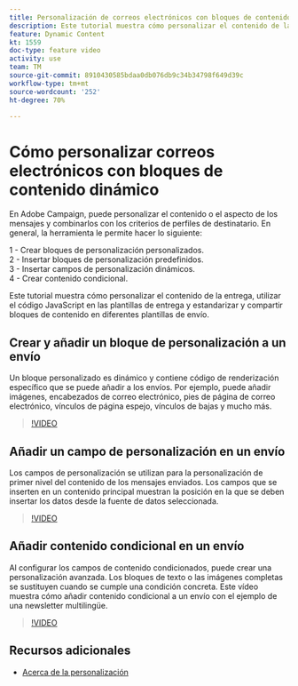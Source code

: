 ```yaml
---
title: Personalización de correos electrónicos con bloques de contenido dinámico
description: Este tutorial muestra cómo personalizar el contenido de la entrega, utilizar el código JavaScript en las plantillas de entrega y estandarizar y compartir bloques de contenido en diferentes plantillas de envío.
feature: Dynamic Content
kt: 1559
doc-type: feature video
activity: use
team: TM
source-git-commit: 8910430585bdaa0db076db9c34b34798f649d39c
workflow-type: tm+mt
source-wordcount: '252'
ht-degree: 70%

---
```



# Cómo personalizar correos electrónicos con bloques de contenido dinámico

En Adobe Campaign, puede personalizar el contenido o el aspecto de los mensajes y combinarlos con los criterios de perfiles de destinatario. En general, la herramienta le permite hacer lo siguiente:

1 - Crear bloques de personalización personalizados.\
2 - Insertar bloques de personalización predefinidos.\
3 - Insertar campos de personalización dinámicos.\
4 - Crear contenido condicional.

Este tutorial muestra cómo personalizar el contenido de la entrega, utilizar el código JavaScript en las plantillas de entrega y estandarizar y compartir bloques de contenido en diferentes plantillas de envío.

## Crear y añadir un bloque de personalización a un envío

Un bloque personalizado es dinámico y contiene código de renderización específico que se puede añadir a los envíos. Por ejemplo, puede añadir imágenes, encabezados de correo electrónico, pies de página de correo electrónico, vínculos de página espejo, vínculos de bajas y mucho más.

>[!VIDEO](https://video.tv.adobe.com/v/24924?quality=12)

## Añadir un campo de personalización en un envío

Los campos de personalización se utilizan para la personalización de primer nivel del contenido de los mensajes enviados. Los campos que se inserten en un contenido principal muestran la posición en la que se deben insertar los datos desde la fuente de datos seleccionada.

>[!VIDEO](https://video.tv.adobe.com/v/24925?quality=12)

## Añadir contenido condicional en un envío

Al configurar los campos de contenido condicionados, puede crear una personalización avanzada. Los bloques de texto o las imágenes completas se sustituyen cuando se cumple una condición concreta. Este vídeo muestra cómo añadir contenido condicional a un envío con el ejemplo de una newsletter multilingüe.

>[!VIDEO](https://video.tv.adobe.com/v/24926?quality=12)

## Recursos adicionales

* [Acerca de la personalización](https://experienceleague.adobe.com/docs/campaign-classic/using/sending-messages/personalizing-deliveries/about-personalization.html?lang=en)
